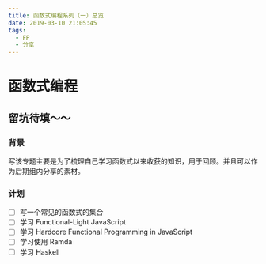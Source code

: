 ```yaml
---
title: 函数式编程系列（一）总览
date: 2019-03-10 21:05:45
tags:
  - FP
  - 分享
---
```


# 函数式编程

## 留坑待填～～

### 背景

写该专题主要是为了梳理自己学习函数式以来收获的知识，用于回顾。并且可以作为后期组内分享的素材。

### 计划

- [ ] 写一个常见的函数式的集合
- [ ] 学习 Functional-Light JavaScript
- [ ] 学习 Hardcore Functional Programming in JavaScript
- [ ] 学习使用 Ramda
- [ ] 学习 Haskell
